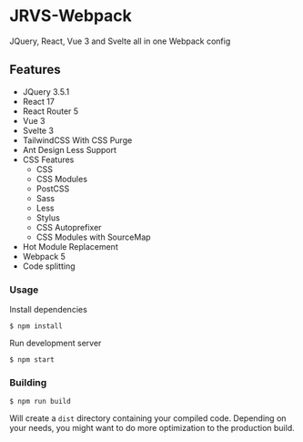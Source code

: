 # JRVS-Webpack
JQuery, React, Vue 3 and Svelte all in one Webpack config

## Features
- JQuery 3.5.1
- React 17
- React Router 5
- Vue 3
- Svelte 3
- TailwindCSS With CSS Purge
- Ant Design Less Support
- CSS Features
	- CSS
	- CSS Modules
	- PostCSS
	- Sass
	- Less
	- Stylus
	- CSS Autoprefixer
	- CSS Modules with SourceMap
- Hot Module Replacement
- Webpack 5
- Code splitting

### Usage
Install dependencies
```
$ npm install
```
Run development server
```
$ npm start
```
### Building
```
$ npm run build
```
Will create a `dist` directory containing your compiled code.
Depending on your needs, you might want to do more optimization to the production build.